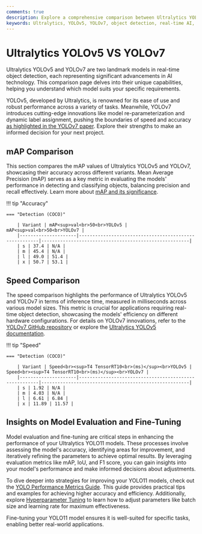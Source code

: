 ```yaml
---
comments: true
description: Explore a comprehensive comparison between Ultralytics YOLOv5 and YOLOv7, highlighting advancements in object detection, real-time AI performance, and edge AI capabilities. Discover how these models excel in computer vision applications with metrics like accuracy, speed, and efficiency.
keywords: Ultralytics, YOLOv5, YOLOv7, object detection, real-time AI, edge AI, computer vision, AI models, performance comparison
---
```


# Ultralytics YOLOv5 VS YOLOv7

Ultralytics YOLOv5 and YOLOv7 are two landmark models in real-time object detection, each representing significant advancements in AI technology. This comparison page delves into their unique capabilities, helping you understand which model suits your specific requirements.

YOLOv5, developed by Ultralytics, is renowned for its ease of use and robust performance across a variety of tasks. Meanwhile, YOLOv7 introduces cutting-edge innovations like model re-parameterization and dynamic label assignment, pushing the boundaries of speed and accuracy [as highlighted in the YOLOv7 paper](https://arxiv.org/pdf/2207.02696). Explore their strengths to make an informed decision for your next project.


## mAP Comparison

This section compares the mAP values of Ultralytics YOLOv5 and YOLOv7, showcasing their accuracy across different variants. Mean Average Precision (mAP) serves as a key metric in evaluating the models' performance in detecting and classifying objects, balancing precision and recall effectively. Learn more about [mAP and its significance](https://www.ultralytics.com/glossary/mean-average-precision-map).


!!! tip "Accuracy"

	=== "Detection (COCO)"

		| Variant | mAP<sup>val<br>50<br>YOLOv5 | mAP<sup>val<br>50<br>YOLOv7 |
		|---------------------|-------------------------------------------------------|-------------------------------------------------------|
		| s | 37.4 | N/A |
		| m | 45.4 | N/A |
		| l | 49.0 | 51.4 |
		| x | 50.7 | 53.1 |
		

## Speed Comparison

The speed comparison highlights the performance of Ultralytics YOLOv5 and YOLOv7 in terms of inference time, measured in milliseconds across various model sizes. This metric is crucial for applications requiring real-time object detection, showcasing the models' efficiency on different hardware configurations. For details on YOLOv7 innovations, refer to the [YOLOv7 GitHub repository](https://github.com/WongKinYiu/yolov7) or explore the [Ultralytics YOLOv5 documentation](https://docs.ultralytics.com/models/yolov5/).


!!! tip "Speed"

	=== "Detection (COCO)"

		| Variant | Speed<br><sup>T4 TensorRT10<br>(ms)</sup><br>YOLOv5 | Speed<br><sup>T4 TensorRT10<br>(ms)</sup><br>YOLOv7 |
		|---------------------|-------------------------------------------------------|-------------------------------------------------------|
		| s | 1.92 | N/A |
		| m | 4.03 | N/A |
		| l | 6.61 | 6.84 |
		| x | 11.89 | 11.57 |

## Insights on Model Evaluation and Fine-Tuning  

Model evaluation and fine-tuning are critical steps in enhancing the performance of your Ultralytics YOLO11 models. These processes involve assessing the model's accuracy, identifying areas for improvement, and iteratively refining the parameters to achieve optimal results. By leveraging evaluation metrics like mAP, IoU, and F1 score, you can gain insights into your model's performance and make informed decisions about adjustments.  

To dive deeper into strategies for improving your YOLO11 models, check out the [YOLO Performance Metrics Guide](https://docs.ultralytics.com/guides/yolo-performance-metrics/). This guide provides practical tips and examples for achieving higher accuracy and efficiency. Additionally, explore [Hyperparameter Tuning](https://docs.ultralytics.com/guides/hyperparameter-tuning/) to learn how to adjust parameters like batch size and learning rate for maximum effectiveness.  

Fine-tuning your YOLO11 model ensures it is well-suited for specific tasks, enabling better real-world applications.
